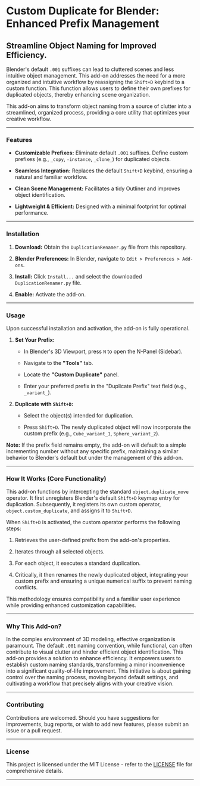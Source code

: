 
# Custom Duplicate for Blender: Enhanced Prefix Management

## Streamline Object Naming for Improved Efficiency.

Blender's default `.001` suffixes can lead to cluttered scenes and less intuitive object management. This add-on addresses the need for a more organized and intuitive workflow by reassigning the `Shift+D` keybind to a custom function. This function allows users to define their own prefixes for duplicated objects, thereby enhancing scene organization.

This add-on aims to transform object naming from a source of clutter into a streamlined, organized process, providing a core utility that optimizes your creative workflow.

---

### Features

* **Customizable Prefixes:** Eliminate default `.001` suffixes. Define custom prefixes (e.g., `_copy`, `-instance`, `_clone_`) for duplicated objects.

* **Seamless Integration:** Replaces the default `Shift+D` keybind, ensuring a natural and familiar workflow.

* **Clean Scene Management:** Facilitates a tidy Outliner and improves object identification.

* **Lightweight & Efficient:** Designed with a minimal footprint for optimal performance.

---

### Installation

1.  **Download:** Obtain the `DuplicationRenamer.py` file from this repository.

2.  **Blender Preferences:** In Blender, navigate to `Edit > Preferences > Add-ons`.

3.  **Install:** Click `Install...` and select the downloaded `DuplicationRenamer.py` file.

4.  **Enable:** Activate the add-on.

---

### Usage

Upon successful installation and activation, the add-on is fully operational.

1.  **Set Your Prefix:**

    * In Blender's 3D Viewport, press `N` to open the N-Panel (Sidebar).

    * Navigate to the **"Tools"** tab.

    * Locate the **"Custom Duplicate"** panel.

    * Enter your preferred prefix in the "Duplicate Prefix" text field (e.g., `_variant_`).

2.  **Duplicate with `Shift+D`:**

    * Select the object(s) intended for duplication.

    * Press `Shift+D`. The newly duplicated object will now incorporate the custom prefix (e.g., `Cube_variant_1`, `Sphere_variant_2`).

**Note:** If the prefix field remains empty, the add-on will default to a simple incrementing number without any specific prefix, maintaining a similar behavior to Blender's default but under the management of this add-on.

---

### How It Works (Core Functionality)

This add-on functions by intercepting the standard `object.duplicate_move` operator. It first unregisters Blender's default `Shift+D` keymap entry for duplication. Subsequently, it registers its own custom operator, `object.custom_duplicate`, and assigns it to `Shift+D`.

When `Shift+D` is activated, the custom operator performs the following steps:

1.  Retrieves the user-defined prefix from the add-on's properties.

2.  Iterates through all selected objects.

3.  For each object, it executes a standard duplication.

4.  Critically, it then renames the newly duplicated object, integrating your custom prefix and ensuring a unique numerical suffix to prevent naming conflicts.

This methodology ensures compatibility and a familiar user experience while providing enhanced customization capabilities.

---

### Why This Add-on?

In the complex environment of 3D modeling, effective organization is paramount. The default `.001` naming convention, while functional, can often contribute to visual clutter and hinder efficient object identification. This add-on provides a solution to enhance efficiency. It empowers users to establish custom naming standards, transforming a minor inconvenience into a significant quality-of-life improvement. This initiative is about gaining control over the naming process, moving beyond default settings, and cultivating a workflow that precisely aligns with your creative vision.

---

### Contributing

Contributions are welcomed. Should you have suggestions for improvements, bug reports, or wish to add new features, please submit an issue or a pull request.

---

### License

This project is licensed under the MIT License - refer to the [LICENSE](https://www.google.com/search?q=LICENSE) file for comprehensive details.

---
